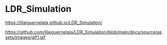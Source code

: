 # LDR_Simulation

https://lilaiguernelala.github.io/LDR_Simulation/

https://github.com/lilaiguernelala/LDR_Simulation/blob/main/docs/source/assets/images/gif1.gif
